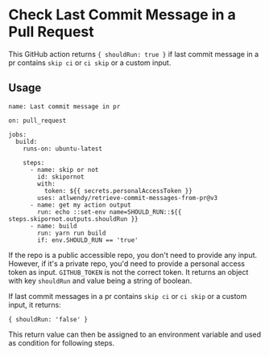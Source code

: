 # Check Last Commit Message in a Pull Request

This GitHub action returns `{ shouldRun: true }` if last commit message in a pr contains `skip ci` or `ci skip` or a custom input.

## Usage

```
name: Last commit message in pr

on: pull_request

jobs:
  build:
    runs-on: ubuntu-latest

    steps:
      - name: skip or not
        id: skipornot
        with:
          token: ${{ secrets.personalAccessToken }}
        uses: atlwendy/retrieve-commit-messages-from-pr@v3
      - name: get my action output
        run: echo ::set-env name=SHOULD_RUN::${{ steps.skipornot.outputs.shouldRun }}
      - name: build
        run: yarn run build
        if: env.SHOULD_RUN == 'true'

```

If the repo is a public accessible repo, you don't need to provide any input. However, if it's a private repo, you'd need to provide a personal access token as input. `GITHUB_TOKEN` is not the correct token. It returns an object with key `shouldRun` and value being a string of boolean.

If last commit messages in a pr contains `skip ci` or `ci skip` or a custom input, it returns:
```
{ shouldRun: 'false' }
```
This return value can then be assigned to an environment variable and used as condition for following steps.
